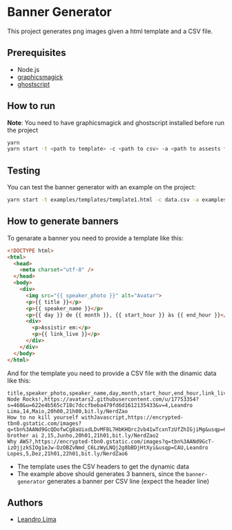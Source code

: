 # Banner Generator

This project generates png images given a html template and a CSV file.

## Prerequisites

- Node.js
- [graphicsmagick](http://www.graphicsmagick.org/)
- [ghostscript](https://www.ghostscript.com/)

## How to run
**Note**: You need to have graphicsmagick and ghostscript installed before run the project

```sh
yarn
yarn start -t <path to template> -c <path to csv> -a <path to assests folder>
```

## Testing

You can test the banner generator with an example on the project:

```sh
yarn start -t examples/templates/template1.html -c data.csv -a examples/templates/assets/
```

## How to generate banners

To genarate a banner you need to provide a template like this:

```html
<!DOCTYPE html>
<html>
  <head>
    <meta charset="utf-8" />
  </head>
  <body>
    <div>
      <img src="{{ speaker_photo }}" alt="Avatar">
      <p>{{ title }}</p>
      <p>{{ speaker_name }}</p>
      <p>{{ day }} de {{ month }}, {{ start_hour }} às {{ end_hour }}</p>
      <div>
        <p>Assistir em:</p>
        <p>{{ link_live }}</p>
      </div>
    </div>
  </body>
</html>
```

And for the template you need to provide a CSV file with the dinamic data like this:

```csv
title,speaker_photo,speaker_name,day,month,start_hour,end_hour,link_live
Node Rocks!,https://avatars2.githubusercontent.com/u/17753354?s=460&u=622e4b565c718c7dccfbeba479fd6d1612135433&v=4,Leandro Lima,14,Maio,20h00,21h00,bit.ly/NerdZao
How to no kill yourself withJavascript,https://encrypted-tbn0.gstatic.com/images?q=tbn%3AANd9GcQDofwCg8aUixdLDvMF8L7HbKHQrc2vb41wTcxnTzUfZhIGjiMg&usqp=CAU,Algum brother ai 2,15,Junho,20h01,21h01,bit.ly/NerdZao2
Why AWS?,https://encrypted-tbn0.gstatic.com/images?q=tbn%3AANd9GcT-izOjjzkSIOg1eJw-DzOBZvNmd_C6LzWyLNQj2g8bBDjHtXyi&usqp=CAU,Leandro Lopes,5,Dez,21h01,22h01,bit.ly/NerdZao6
```

- The template uses the CSV headers to get the dynamic data
- The example above should generates 3 banners, since the `banner-generator` generates a banner per CSV line (expect the header line)

## Authors

- [Leandro Lima](https://github.com/limaleandro1999)
